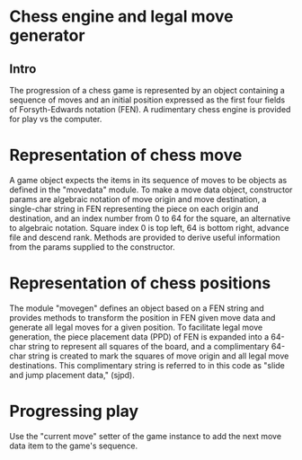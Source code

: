 # Chess engine and legal move generator

## Intro
The progression of a chess game is represented by an object containing a sequence of moves and an initial position expressed as the first four fields of Forsyth-Edwards notation (FEN). A rudimentary chess engine is provided for play vs the computer.

# Representation of chess move
A game object expects the items in its sequence of moves to be objects as defined in the "movedata" module. To make a move data object, constructor params are algebraic notation of move origin and move destination, a single-char string in FEN representing the piece on each origin and destination, and an index number from 0 to 64 for the square, an alternative to algebraic notation. Square index 0 is top left, 64 is bottom right, advance file and descend rank. Methods are provided to derive useful information from the params supplied to the constructor.

# Representation of chess positions
The module "movegen" defines an object based on a FEN string and provides methods to transform the position in FEN given move data and generate all legal moves for a given position. To facilitate legal move generation, the piece placement data (PPD) of FEN is expanded into a 64-char string to represent all squares of the board, and a complimentary 64-char string is created to mark the squares of move origin and all legal move destinations. This complimentary string is referred to in this code as "slide and jump placement data," (sjpd).

# Progressing play
Use the "current move" setter of the game instance to add the next move data item to the game's sequence.
